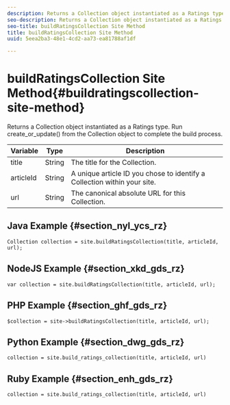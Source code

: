 ```yaml
---
description: Returns a Collection object instantiated as a Ratings type. Run create_or_update() from the Collection object to complete the build process.
seo-description: Returns a Collection object instantiated as a Ratings type. Run create_or_update() from the Collection object to complete the build process.
seo-title: buildRatingsCollection Site Method
title: buildRatingsCollection Site Method
uuid: 5eea2ba3-48e1-4cd2-aa73-ea81788af1df

---
```


# buildRatingsCollection Site Method{#buildratingscollection-site-method}

Returns a Collection object instantiated as a Ratings type. Run create_or_update() from the Collection object to complete the build process.

|Variable|Type|Description|
|--- |--- |--- |
|title|String|The title for the Collection.|
|articleId|String|A unique article ID you chose to identify a Collection within your site.|
|url|String|The canonical absolute URL for this Collection.|

## Java Example {#section_nyl_ycs_rz}

```
Collection collection = site.buildRatingsCollection(title, articleId, url); 

```

## NodeJS Example {#section_xkd_gds_rz}

```
var collection = site.buildRatingsCollection(title, articleId, url); 

```

## PHP Example {#section_ghf_gds_rz}

```
$collection = site->buildRatingsCollection(title, articleId, url); 

```

## Python Example {#section_dwg_gds_rz}

```
collection = site.build_ratings_collection(title, articleId, url) 

```

## Ruby Example {#section_enh_gds_rz}

```
collection = site.build_ratings_collection(title, articleId, url) 

```

